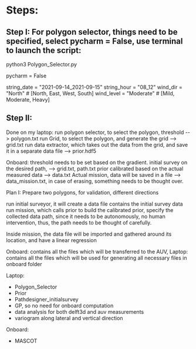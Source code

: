 # Steps:

## Step I: For polygon selector, things need to be specified, select pycharm = False, use terminal to launch the script:

python3 Polygon_Selector.py

pycharm = False

string_date = "2021-09-14_2021-09-15"
string_hour = "08_12"
wind_dir = "North" # [North, East, West, South]
wind_level = "Moderate" # [Mild, Moderate, Heavy]

## Step II:


Done on my laptop:
run polygon selector, to select the polygon, threshold --> polygon.txt
run Grid, to select the polygon, and generate the grid --> grid.txt
run data extractor, which takes out the data from the grid, and save it in a separate data file --> prior.hdf5


Onboard:
threshold needs to be set based on the gradient.
initial survey on the desired path, --> grid.txt, path.txt
prior calibrated based on the actual measured data --> data.txt
Actual mission, data will be saved in a file --> data_mission.txt, in case of erasing, something needs to be thought over.


Plan I:
Prepare two polygons, for validation, different directions


run initial surveyor, it will create a data file contains the initial survey data
run mission, which calls prior to build the calibrated prior, specify the collected data path, since it needs to be autonomously, no human intervention, thus, the path needs to be thought of carefully.

Inside mission, the data file will be imported and gathered around its location, and have a linear regression

Onboard: contains all the files which will be transferred to the AUV,
Laptop: contains all the files which will be used for generating all necessary files in onboard folder


Laptop:
- Polygon_Selector
- Prior
- Pathdesigner_initialsurvey
- GP, so no need for onboard computation
- data analysis for both delft3d and auv measurements
- variogram along lateral and vertical direction



Onboard:
- MASCOT
